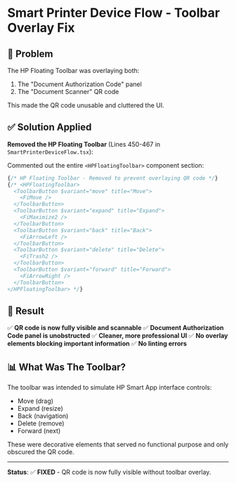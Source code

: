 # Smart Printer Device Flow - Toolbar Overlay Fix

## 🐛 **Problem**

The HP Floating Toolbar was overlaying both:
1. The "Document Authorization Code" panel
2. The "Document Scanner" QR code

This made the QR code unusable and cluttered the UI.

## ✅ **Solution Applied**

**Removed the HP Floating Toolbar** (Lines 450-467 in `SmartPrinterDeviceFlow.tsx`):

Commented out the entire `<HPFloatingToolbar>` component section:

```typescript
{/* HP Floating Toolbar - Removed to prevent overlaying QR code */}
{/* <HPFloatingToolbar>
  <ToolbarButton $variant="move" title="Move">
    <FiMove />
  </ToolbarButton>
  <ToolbarButton $variant="expand" title="Expand">
    <FiMaximize2 />
  </ToolbarButton>
  <ToolbarButton $variant="back" title="Back">
    <FiArrowLeft />
  </ToolbarButton>
  <ToolbarButton $variant="delete" title="Delete">
    <FiTrash2 />
  </ToolbarButton>
  <ToolbarButton $variant="forward" title="Forward">
    <FiArrowRight />
  </ToolbarButton>
</HPFloatingToolbar> */}
```

## 🎯 **Result**

✅ **QR code is now fully visible and scannable**
✅ **Document Authorization Code panel is unobstructed**
✅ **Cleaner, more professional UI**
✅ **No overlay elements blocking important information**
✅ **No linting errors**

## 📊 **What Was The Toolbar?**

The toolbar was intended to simulate HP Smart App interface controls:
- Move (drag)
- Expand (resize)
- Back (navigation)
- Delete (remove)
- Forward (next)

These were decorative elements that served no functional purpose and only obscured the QR code.

---

**Status**: ✅ **FIXED** - QR code is now fully visible without toolbar overlay.
